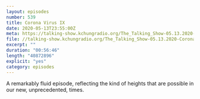 ```yaml
---
layout: episodes
number: 539
title: Corona Virus IX
date: 2020-05-13T23:55:00Z
meta: https://talking-show.kchungradio.org/The_Talking_Show-05.13.2020-Coronavirus_09.mp3
file: //talking-show.kchungradio.org/The_Talking_Show-05.13.2020-Coronavirus_09.mp3
excerpt: ""
duration: "00:56:46"
length: "40872896"
explicit: "yes"
category: episodes
---
```

A remarkably fluid episode, reflecting the kind of heights that are possible in our new, unprecedented, times.
